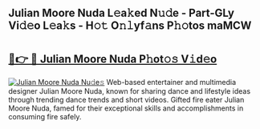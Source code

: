 ## Julian Moore Nuda L𝚎a𝚔ed N𝚞𝚍e - Part-GLy Vi𝚍𝚎o L𝚎a𝚔s - H𝚘𝚝 O𝚗𝚕yf𝚊ns P𝚑𝚘tos maMCW

# <h2><a href="http://kff1bva.oniu.top/?m=Julian+Moore+Nuda">🔗👉 🔴 Julian Moore Nuda P𝚑ot𝚘𝚜 V𝚒d𝚎o</a></h2>

[![Julian Moore Nuda Nu𝚍e𝚜](https://i.imgur.com/0qMVB7G.gif)](http://kff1bva.oniu.top/?m=Julian+Moore+Nuda)
Web-based entertainer and multimedia designer Julian Moore Nuda, known for sharing dance and lifestyle ideas through trending dance trends and short videos. Gifted fire eater Julian Moore Nuda, famed for their exceptional skills and accomplishments in consuming fire safely.  
